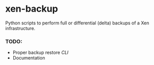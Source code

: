 # xen-backup
Python scripts to perform full or differential (delta) backups of a Xen infrastructure.

### TODO:
* Proper backup restore *CLI*
* Documentation

